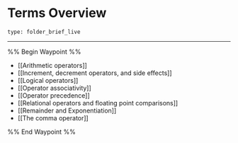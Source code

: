 # Terms Overview
 
```ccard
type: folder_brief_live
```
 
---

%% Begin Waypoint %%
- [[Arithmetic operators]]
- [[Increment, decrement operators, and side effects]]
- [[Logical operators]]
- [[Operator associativity]]
- [[Operator precedence]]
- [[Relational operators and floating point comparisons]]
- [[Remainder and Exponentiation]]
- [[The comma operator]]

%% End Waypoint %%